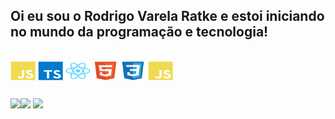 ## Oi eu sou o Rodrigo Varela Ratke e estoi iniciando no mundo da programação e tecnologia!

<div style="display: inline_block"><br>
  <img align="center" alt="Js" height="30" width="40" src="https://raw.githubusercontent.com/devicons/devicon/master/icons/javascript/javascript-plain.svg">
  <img align="center" alt="Ts" height="30" width="40" src="https://raw.githubusercontent.com/devicons/devicon/master/icons/typescript/typescript-plain.svg">
  <img align="center" alt="React" height="30" width="40" src="https://raw.githubusercontent.com/devicons/devicon/master/icons/react/react-original.svg">
  <img align="center" alt="HTML" height="30" width="40" src="https://raw.githubusercontent.com/devicons/devicon/master/icons/html5/html5-original.svg">
  <img align="center" alt="CSS" height="30" width="40" src="https://raw.githubusercontent.com/devicons/devicon/master/icons/css3/css3-original.svg">
  <img align="center" alt="Js" height="30" width="40" src="https://raw.githubusercontent.com/devicons/devicon/master/icons/javascript/javascript-plain.svg">

</div>
  
  ##
 
<div> 
  <a href=["https://www.instagram.com/ratke_rodrigo/]" target="_blank"><img src="https://img.shields.io/badge/-Instagram-%23E4405F?style=for-the-badge&logo=instagram&logoColor=white" 
  <a href =["mailto:rodrigoratkee@gmail.com"]><img src="https://img.shields.io/badge/-Gmail-%23333?style=for-the-badge&logo=gmail&logoColor=white" target="_blank"></a>
  <a href=["https://www.linkedin.com/in/rodrigo-varela-ratke-63a92b114"]target="_blank"><img src="https://img.shields.io/badge/-LinkedIn-%230077B5?style=for-the-badge&logo=linkedin&logoColor=white" target="_blank"></a> 
  
</div>
